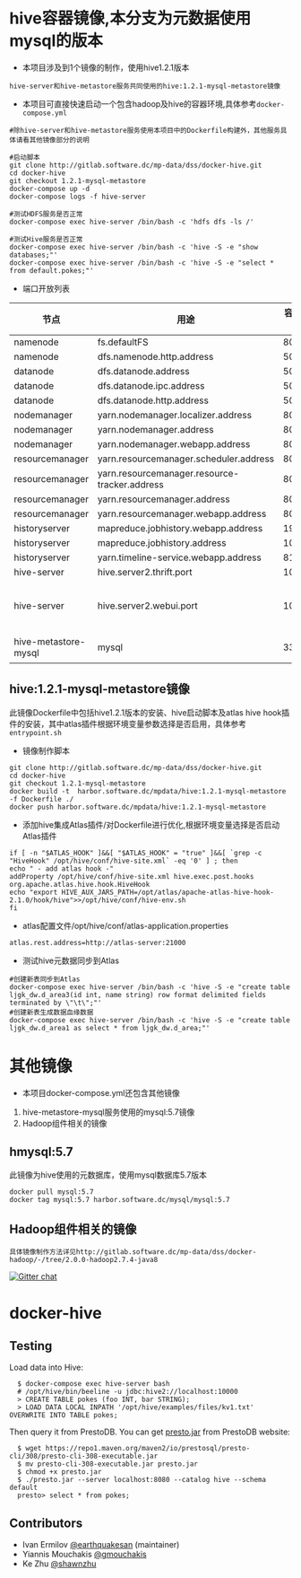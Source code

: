 # hive容器镜像,本分支为元数据使用mysql的版本

* 本项目涉及到1个镜像的制作，使用hive1.2.1版本
```
hive-server和hive-metastore服务共同使用的hive:1.2.1-mysql-metastore镜像
```
* 本项目可直接快速启动一个包含hadoop及hive的容器环境,具体参考```docker-compose.yml```
```
#除hive-server和hive-metastore服务使用本项目中的Dockerfile构建外，其他服务具体请看其他镜像部分的说明

#启动脚本
git clone http://gitlab.software.dc/mp-data/dss/docker-hive.git
cd docker-hive
git checkout 1.2.1-mysql-metastore
docker-compose up -d
docker-compose logs -f hive-server

#测试HDFS服务是否正常
docker-compose exec hive-server /bin/bash -c 'hdfs dfs -ls /'

#测试Hive服务是否正常
docker-compose exec hive-server /bin/bash -c 'hive -S -e "show databases;"'
docker-compose exec hive-server /bin/bash -c 'hive -S -e "select * from default.pokes;"'

```
* 端口开放列表

|   节点             | 用途                | 容器端口     | 主机端口 |  说明                                             |
| --------------   | -------------------     | ------------| ---------|------------------------------------------------ |
| namenode        |fs.defaultFS                |  8020    |8020
| namenode        |dfs.namenode.http.address   |  50070   |50070
| datanode        |dfs.datanode.address        |  50010   |50010
| datanode        |dfs.datanode.ipc.address    |  50020   |50020
| datanode        |dfs.datanode.http.address   |  50075   |50075
| nodemanager     |yarn.nodemanager.localizer.address       |  8040   |8040
| nodemanager     |yarn.nodemanager.address                 |  8041   |8041
| nodemanager     |yarn.nodemanager.webapp.address          |  8042   |8042
| resourcemanager |yarn.resourcemanager.scheduler.address        |  8030   |8030
| resourcemanager |yarn.resourcemanager.resource-tracker.address |  8031   |8031
| resourcemanager |yarn.resourcemanager.address                  |  8032   |8032
| resourcemanager |yarn.resourcemanager.webapp.address           |  8088   |8088
| historyserver   |mapreduce.jobhistory.webapp.address   |  19888   |19888
| historyserver   |mapreduce.jobhistory.address          |  10020  |10020
| historyserver   |yarn.timeline-service.webapp.address  |  8188   |8188
| hive-server   |hive.server2.thrift.port  |  10000   |10000
| hive-server   |hive.server2.webui.port  |  10002   |10002 | hive2.0以上版本支持web UI
| hive-metastore-mysql  |mysql  |  3306   |13306 | 数据库端口



## hive:1.2.1-mysql-metastore镜像
此镜像Dockerfile中包括hive1.2.1版本的安装、hive启动脚本及atlas hive hook插件的安装，其中atlas插件根据环境变量参数选择是否启用，具体参考```entrypoint.sh```

* 镜像制作脚本
```
git clone http://gitlab.software.dc/mp-data/dss/docker-hive.git
cd docker-hive
git checkout 1.2.1-mysql-metastore
docker build -t  harbor.software.dc/mpdata/hive:1.2.1-mysql-metastore -f Dockerfile ./
docker push harbor.software.dc/mpdata/hive:1.2.1-mysql-metastore
```

* 添加hive集成Atlas插件/对Dockerfile进行优化,根据环境变量选择是否启动Atlas插件
```
if [ -n "$ATLAS_HOOK" ]&&[ "$ATLAS_HOOK" = "true" ]&&[ `grep -c "HiveHook" /opt/hive/conf/hive-site.xml` -eq '0' ] ; then
echo " - add atlas hook -"
addProperty /opt/hive/conf/hive-site.xml hive.exec.post.hooks org.apache.atlas.hive.hook.HiveHook
echo "export HIVE_AUX_JARS_PATH=/opt/atlas/apache-atlas-hive-hook-2.1.0/hook/hive">>/opt/hive/conf/hive-env.sh
fi
```
* atlas配置文件/opt/hive/conf/atlas-application.properties
```
atlas.rest.address=http://atlas-server:21000
```

* 测试hive元数据同步到Atlas
```
#创建新表同步到Atlas
docker-compose exec hive-server /bin/bash -c 'hive -S -e "create table ljgk_dw.d_area3(id int, name string) row format delimited fields terminated by \"\t\";"'
#创建新表生成数据血缘数据
docker-compose exec hive-server /bin/bash -c 'hive -S -e "create table ljgk_dw.d_area1 as select * from ljgk_dw.d_area;"'
```

# 其他镜像
* 本项目docker-compose.yml还包含其他镜像
1. hive-metastore-mysql服务使用的mysql:5.7镜像
2. Hadoop组件相关的镜像
## hmysql:5.7
此镜像为hive使用的元数据库，使用mysql数据库5.7版本
```
docker pull mysql:5.7
docker tag mysql:5.7 harbor.software.dc/mysql/mysql:5.7
```
## Hadoop组件相关的镜像
```
具体镜像制作方法详见http://gitlab.software.dc/mp-data/dss/docker-hadoop/-/tree/2.0.0-hadoop2.7.4-java8
```
[![Gitter chat](https://badges.gitter.im/gitterHQ/gitter.png)](https://gitter.im/big-data-europe/Lobby)

# docker-hive


## Testing
Load data into Hive:
```
  $ docker-compose exec hive-server bash
  # /opt/hive/bin/beeline -u jdbc:hive2://localhost:10000
  > CREATE TABLE pokes (foo INT, bar STRING);
  > LOAD DATA LOCAL INPATH '/opt/hive/examples/files/kv1.txt' OVERWRITE INTO TABLE pokes;
```

Then query it from PrestoDB. You can get [presto.jar](https://prestosql.io/docs/current/installation/cli.html) from PrestoDB website:
```
  $ wget https://repo1.maven.org/maven2/io/prestosql/presto-cli/308/presto-cli-308-executable.jar
  $ mv presto-cli-308-executable.jar presto.jar
  $ chmod +x presto.jar
  $ ./presto.jar --server localhost:8080 --catalog hive --schema default
  presto> select * from pokes;
```

## Contributors
* Ivan Ermilov [@earthquakesan](https://github.com/earthquakesan) (maintainer)
* Yiannis Mouchakis [@gmouchakis](https://github.com/gmouchakis)
* Ke Zhu [@shawnzhu](https://github.com/shawnzhu)
